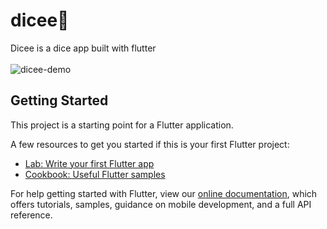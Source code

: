 # dicee🎲

Dicee is a dice app built with flutter<br>
<br>
![dicee-demo](https://user-images.githubusercontent.com/43815519/124587504-4e3b9680-de75-11eb-9f54-3e528ff9eff5.gif)


## Getting Started

This project is a starting point for a Flutter application.

A few resources to get you started if this is your first Flutter project:

- [Lab: Write your first Flutter app](https://flutter.dev/docs/get-started/codelab)
- [Cookbook: Useful Flutter samples](https://flutter.dev/docs/cookbook)

For help getting started with Flutter, view our
[online documentation](https://flutter.dev/docs), which offers tutorials,
samples, guidance on mobile development, and a full API reference.
